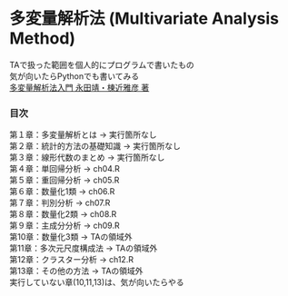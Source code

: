 # 多変量解析法 (Multivariate Analysis Method)
TAで扱った範囲を個人的にプログラムで書いたもの<br>
気が向いたらPythonでも書いてみる<br>
[多変量解析法入門 永田靖・棟近雅彦 著](https://www.saiensu.co.jp/search/?isbn=978-4-7819-0980-6&y=2001#detail)<br>

### 目次
第１章：多変量解析とは → 実行箇所なし<br>
第２章：統計的方法の基礎知識 → 実行箇所なし<br>
第３章：線形代数のまとめ → 実行箇所なし<br>
第４章：単回帰分析 → ch04.R<br>
第５章：重回帰分析 → ch05.R<br>
第６章：数量化1類 → ch06.R<br>
第７章：判別分析 → ch07.R<br>
第８章：数量化2類 → ch08.R<br>
第９章：主成分分析 → ch09.R<br>
第10章：数量化3類 → TAの領域外<br>
第11章：多次元尺度構成法 → TAの領域外<br>
第12章：クラスター分析 → ch12.R<br>
第13章：その他の方法 → TAの領域外<br>
実行していない章(10,11,13)は、気が向いたらやる
